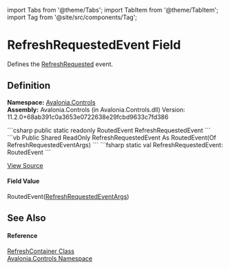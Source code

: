 import Tabs from '@theme/Tabs'; 
import TabItem from '@theme/TabItem'; 
import Tag from '@site/src/components/Tag'; 

# RefreshRequestedEvent Field


Defines the <a href="E_Avalonia_Controls_RefreshContainer_RefreshRequested">RefreshRequested</a> event.



## Definition
**Namespace:** <a href="N_Avalonia_Controls">Avalonia.Controls</a>  
**Assembly:** Avalonia.Controls (in Avalonia.Controls.dll) Version: 11.2.0+68ab391c0a3653e0722638e29fcbd9633c7fd386

<Tabs groupId="api-code-preview">
<TabItem value="csharp" label="C#">
```csharp
public static readonly RoutedEvent<RefreshRequestedEventArgs> RefreshRequestedEvent
```
</TabItem>
<TabItem value="vb" label="VB">
```vb
Public Shared ReadOnly RefreshRequestedEvent As RoutedEvent(Of RefreshRequestedEventArgs)
```
</TabItem>
<TabItem value="fsharp" label="F#">
```fsharp
static val RefreshRequestedEvent: RoutedEvent<RefreshRequestedEventArgs>
```
</TabItem>
</Tabs>



<a href="https://github.com/AvaloniaUI/Avalonia/tree/master/srcAvalonia.Controls/PullToRefresh/RefreshContainer.cs" title="View the source code">View Source</a>



#### Field Value
RoutedEvent(<a href="T_Avalonia_Controls_RefreshRequestedEventArgs">RefreshRequestedEventArgs</a>)

## See Also


#### Reference
<a href="T_Avalonia_Controls_RefreshContainer">RefreshContainer Class</a>  
<a href="N_Avalonia_Controls">Avalonia.Controls Namespace</a>  
